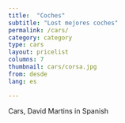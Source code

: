 ```yaml
---
title:  "Coches"
subtitle: "Lost mejores coches"
permalink: /cars/
category: category
type: cars
layout: pricelist
columns: 7
thumbnail: cars/corsa.jpg
from: desde
lang: es

---
```


Cars, David Martins in Spanish

